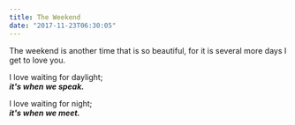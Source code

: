 ```yaml
---
title: The Weekend
date: "2017-11-23T06:30:05"
---
```


The weekend is another time that is so beautiful, for it is several more days I get to love you.

I love waiting for daylight; 
<br>
<strong><i>it's when we speak.</i></strong>

I love waiting for night;
<br>
<strong><i>it's when we meet.</i></strong>